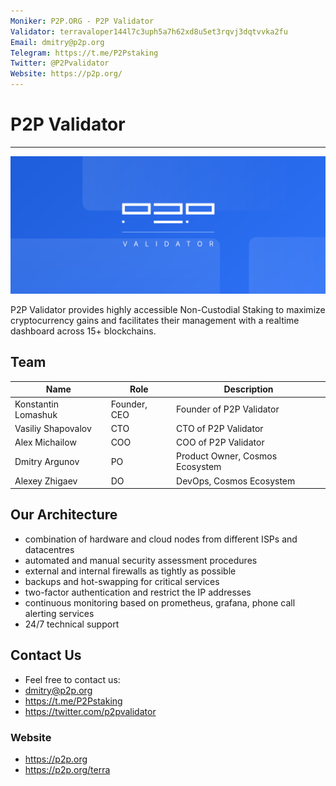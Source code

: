 ```yaml
---
Moniker: P2P.ORG - P2P Validator
Validator: terravaloper144l7c3uph5a7h62xd8u5et3rqvj3dqtvvka2fu
Email: dmitry@p2p.org
Telegram: https://t.me/P2Pstaking
Twitter: @P2Pvalidator
Website: https://p2p.org/
---
```


# P2P Validator
---

![P2P Validator](logo.svg)

P2P Validator provides highly accessible Non-Custodial Staking to maximize cryptocurrency gains and facilitates their management with a realtime dashboard across 15+ blockchains.

## Team
| Name             | Role    | Description                  |
| ---------------- | ------- | ---------------------------- |
| Konstantin Lomashuk | Founder, CEO | Founder of P2P Validator |
| Vasiliy Shapovalov | CTO | CTO of P2P Validator |
| Alex Michailow | COO | COO of P2P Validator |
| Dmitry Argunov | PO | Product Owner, Cosmos Ecosystem |
| Alexey Zhigaev | DO | DevOps, Cosmos Ecosystem |

## Our Architecture
* combination of hardware and cloud nodes from different ISPs and datacentres
* automated and manual security assessment procedures
* external and internal firewalls as tightly as possible
* backups and hot-swapping for critical services
* two-factor authentication and restrict the IP addresses
* continuous monitoring based on prometheus, grafana, phone call alerting services
* 24/7 technical support

## Contact Us
- Feel free to contact us:
- [dmitry@p2p.org](mailto:dmitry@p2p.org)
- https://t.me/P2Pstaking
- https://twitter.com/p2pvalidator

### Website
- https://p2p.org
- https://p2p.org/terra
